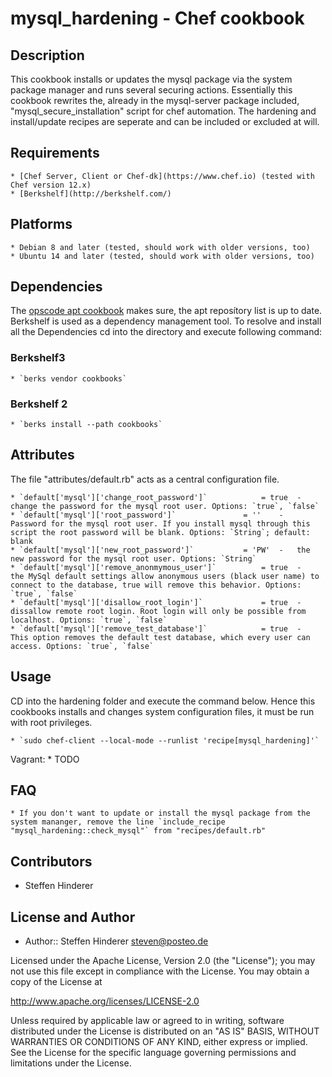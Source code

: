 # mysql_hardening - Chef cookbook

## Description
This cookbook installs or updates the mysql package via the system package manager and runs several securing actions. 
Essentially this cookbook rewrites the, already in the mysql-server package included, "mysql_secure_installation" script for chef automation.
The hardening and install/update recipes are seperate and can be included or excluded at will.

## Requirements
    * [Chef Server, Client or Chef-dk](https://www.chef.io) (tested with Chef version 12.x)
    * [Berkshelf](http://berkshelf.com/)
 
## Platforms 
    * Debian 8 and later (tested, should work with older versions, too)
    * Ubuntu 14 and later (tested, should work with older versions, too)
    
## Dependencies
The [opscode apt cookbook](https://github.com/opscode-cookbooks/apt) makes sure, the apt reposítory list is up to date. 
Berkshelf is used as a dependency management tool. To resolve and install all the Dependencies cd into the directory and execute following command:

### Berkshelf3
    * `berks vendor cookbooks`

### Berkshelf 2
    * `berks install --path cookbooks`


## Attributes
The file "attributes/default.rb" acts as a central configuration file.

	* `default['mysql']['change_root_password']` 			= true	-	change the password for the mysql root user. Options: `true`, `false` 
	* `default['mysql']['root_password']` 				= ''	-	Password for the mysql root user. If you install mysql through this script the root password will be blank. Options: `String`; default: blank
	* `default['mysql']['new_root_password']` 			= 'PW'	-	the new password for the mysql root user. Options: `String`
	* `default['mysql']['remove_anonmymous_user']` 			= true	-	the MySql default settings allow anonymous users (black user name) to connect to the database, true will remove this behavior. Options: `true`, `false` 
	* `default['mysql']['disallow_root_login']` 			= true	-	dissallow remote root login. Root login will only be possible from localhost. Options: `true`, `false` 
	* `default['mysql']['remove_test_database']` 			= true	-	This option removes the default test database, which every user can access. Options: `true`, `false` 

## Usage
CD into the hardening folder and execute the command below. Hence this cookbooks installs and changes system configuration files, it must be run with root privileges.

    * `sudo chef-client --local-mode --runlist 'recipe[mysql_hardening]'`
    
Vagrant:
    * TODO
    
## FAQ
	* If you don't want to update or install the mysql package from the system mananger, remove the line `include_recipe "mysql_hardening::check_mysql"` from "recipes/default.rb"    

## Contributors
* Steffen Hinderer

## License and Author
 * Author:: Steffen Hinderer steven@posteo.de
 
Licensed under the Apache License, Version 2.0 (the "License"); you may not use this file except in compliance with the License. You may obtain a copy of the License at

http://www.apache.org/licenses/LICENSE-2.0

Unless required by applicable law or agreed to in writing, software distributed under the License is distributed on an "AS IS" BASIS, WITHOUT WARRANTIES OR CONDITIONS OF ANY KIND, either express or implied. See the License for the specific language governing permissions and limitations under the License.